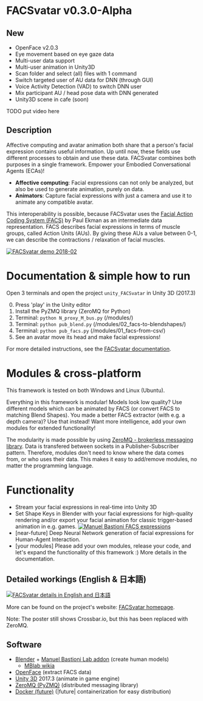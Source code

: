 # FACSvatar v0.3.0-Alpha

## New

* OpenFace v2.0.3
* Eye movement based on eye gaze data
* Multi-user data support
* Multi-user animation in Unity3D
* Scan folder and select (all) files with 1 command
* Switch targeted user of AU data for DNN (through GUI)
* Voice Activity Detection (VAD) to switch DNN user
* Mix participant AU / head pose data with DNN generated
* Unity3D scene in cafe (soon)

TODO put video here

## Description

Affective computing and avatar animation both share that a person's facial expression contains useful information. Up until now, these fields use different processes to obtain and use these data. FACSvatar combines both purposes in a single framework. Empower your Embodied Conversational Agents (ECAs)!

* **Affective computing**: Facial expressions can not only be analyzed, but also be used to generate animation, purely on data.
* **Animators**: Capture facial expressions with just a camera and use it to animate any compatible avatar.

This interoperability is possible, because FACSvatar uses the [Facial Action Coding System (FACS)](https://en.wikipedia.org/wiki/Facial_Action_Coding_System "https://en.wikipedia.org/wiki/Facial_Action_Coding_System") by Paul Ekman as an intermediate data representation. FACS describes facial expressions in terms of muscle groups, called Action Units (AUs). By giving these AUs a value between 0-1, we can describe the contractions / relaxation of facial muscles.

[![FACSvatar demo 2018-02](https://img.youtube.com/vi/fI05lzXBj3s/0.jpg)](https://www.youtube.com/watch?v=fI05lzXBj3s)

# Documentation & simple how to run

Open 3 terminals and open the project `unity_FACSvatar` in Unity 3D (2017.3)

0. Press 'play' in the Unity editor
0. Install the PyZMQ library (ZeroMQ for Python)
0. Terminal: `python N_proxy_M_bus.py`  (/modules/)
0. Terminal: `python pub_blend.py`  (/modules/02_facs-to-blendshapes/)
0. Terminal: `python pub_facs.py`  (/modules/01_facs-from-csv/)
0. See an avatar move its head and make facial expressions!

For more detailed instructions, see the [FACSvatar documentation](https://facsvatar.readthedocs.io/en/latest/).


# Modules & cross-platform

This framework is tested on both Windows and Linux (Ubuntu).

Everything in this framework is modular! Models look low quality? Use different models which can be animated by FACS (or convert FACS to matching Blend Shapes). You made a better FACS extractor (with e.g. a depth camera)? Use that instead! Want more intelligence, add your own modules for extended functionality!

The modularity is made possible by using [ZeroMQ - brokerless messaging library](http://zeromq.org/). Data is transfered between sockets in a Publisher-Subscriber pattern. Therefore, modules don't need to know where the data comes from, or who uses their data. This makes it easy to add/remove modules, no matter the programming language.


# Functionality

* Stream your facial expressions in real-time into Unity 3D
* Set Shape Keys in Blender with your facial expressions for high-quality rendering and/or export your facial animation for classic trigger-based animation in e.g. games.
[![Manuel Bastioni FACS expressions](https://img.youtube.com/vi/ImB3it_26bc/0.jpg)](https://www.youtube.com/watch?v=ImB3it_26bc)
* [near-future] Deep Neural Network generation of facial expressions for Human-Agent Interaction.
* [your modules] Please add your own modules, release your code, and let's expand the functionality of this framework :) More details in the documentation.


## Detailed workings (English & 日本語)
[![FACSvatar details in English and 日本語](https://surafusoft.eu/facsvatar/files/2018/02/FACSvatar_poster_25_A4_3-liner-724x1024.png)](https://surafusoft.eu/facsvatar/files/2018/02/FACSvatar_poster_25_A4_3-liner.png)

More can be found on the project's website: [FACSvatar homepage](https://surafusoft.eu/facsvatar/ "https://surafusoft.eu/facsvatar/").

Note: The poster still shows Crossbar.io, but this has been replaced with ZeroMQ.


## Software
* [Blender](https://www.blender.org/) + [Manuel Bastioni Lab addon](http://www.manuelbastioni.com/)  (create human models)
  * [MBlab wikia](http://manuelbastionilab.wikia.com/wiki/Manuel_Bastioni_Lab_Wiki) 
* [OpenFace](https://github.com/TadasBaltrusaitis/OpenFace)  (extract FACS data)
* [Unity 3D](https://unity3d.com/) 2017.3 (animate in game engine)
* [ZeroMQ (PyZMQ)](http://zeromq.org/) (distributed messaging library)
* [Docker (future)](https://www.docker.com/)  (|future| containerization for easy distribution)
